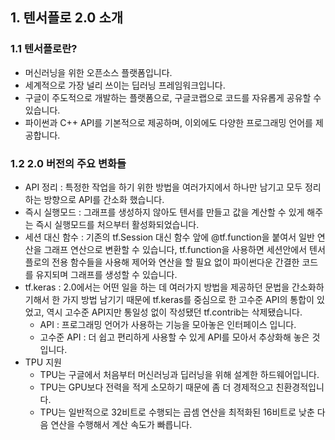 ## 1. 텐서플로 2.0 소개
### 1.1 텐서플로란?
* 머신러닝을 위한 오픈소스 플랫폼입니다.
* 세계적으로 가장 널리 쓰이는 딥러닝 프레임워크입니다.
* 구글이 주도적으로 개발하는 플랫폼으로, 구글코랩으로 코드를 자유롭게 공유할 수 있습니다.
* 파이썬과 C++ API를 기본적으로 제공하며, 이외에도 다양한 프로그래밍 언어를 제공합니다.

### 1.2 2.0 버전의 주요 변화들
* API 정리 : 특정한 작업을 하기 위한 방법을 여러가지에서 하나만 남기고 모두 정리하는 방향으로 API를 간소화 했습니다.
* 즉시 실행모드 : 그래프를 생성하지 않아도 텐서를 만들고 값을 계산할 수 있게 해주는 즉시 실행모드를 처으부터 활성화되었습니다.
* 세션 대신 함수 : 기존의 tf.Session 대신 함수 앞에 @tf.function을 붙여서 일반 연산을 그래프 연산으로 변환할 수 있습니다, tf.function을 사용하면 세션안에서 텐서플로의 전용 함수들을 사용해 제어와 연산을 할 필요 없이 파이썬다운 간결한 코드를 유지되며 그래프를 생성할 수 있습니다.
* tf.keras : 2.0에서는 어떤 일을 하는 데 여러가지 방법을 제공하던 문법을 간소화하기해서 한 가지 방법 남기기 때문에 tf.keras를 중심으로 한 고수준 API의 통합이 있었고, 역시 고수준 API지만 통일성 없이 작성됐던 tf.contrib는 삭제됐습니다.
    + API : 프로그래밍 언어가 사용하는 기능을 모아놓은 인터페이스 입니다.
    + 고수준 API : 더 쉽고 편리하게 사용할 수 있게 API를 모아서 추상화해 놓은 것입니다.
* TPU 지원
    + TPU는 구글에서 처음부터 머신러닝과 딥러닝을 위해 설계한 하드웨어입니다.
    + TPU는 GPU보다 전력을 적게 소모하기 때문에 좀 더 경제적으고 친환경적입니다.
    + TPU는 일반적으로 32비트로 수행되는 곱셈 연산을 최적화된 16비트로 낮춘 다음 연산을 수행해서 계산 속도가 빠릅니다.
